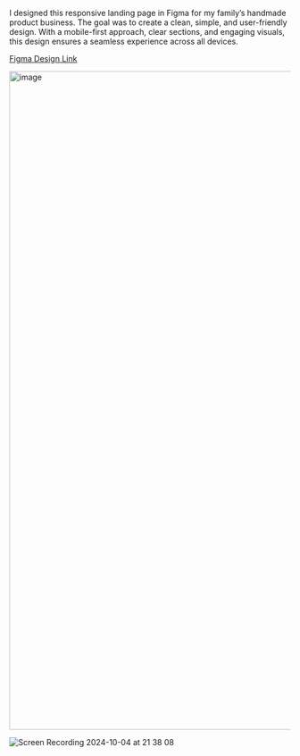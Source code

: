 I designed this responsive landing page in Figma for my family’s handmade product business. The goal was to create a clean, simple, and user-friendly design. With a mobile-first approach, clear sections, and engaging visuals, this design ensures a seamless experience across all devices.

[Figma Design Link](https://www.figma.com/design/5X405wu89Vi0n9nM7ngWcW/Landing-Page-G%C3%BClderen-Eri%C5%9Fteleri?m=auto&t=Od2dVmw62lUA6QsQ-1)

<img width="1179" alt="image" src="https://github.com/user-attachments/assets/18668657-8a4e-4ce0-ad2a-4d3300147266">

![Screen Recording 2024-10-04 at 21 38 08](https://github.com/user-attachments/assets/6b130241-ddfc-4dc0-80ca-6b44190c68e8)
